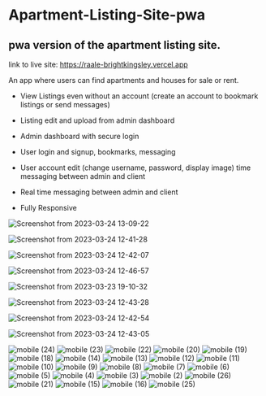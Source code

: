 # Apartment-Listing-Site-pwa
## pwa version of the apartment listing site.

link to live site: https://raale-brightkingsley.vercel.app

An app where users can find apartments and houses for sale or rent.

- View Listings even without an account (create an account to bookmark listings or send messages)

- Listing edit and upload from admin dashboard

- Admin dashboard with secure login

- User login and signup, bookmarks, messaging

- User account edit (change username, password, display image) time messaging between admin and client

- Real time messaging between admin and client

- Fully Responsive

![Screenshot from 2023-03-24 13-09-22](https://user-images.githubusercontent.com/110265893/227517724-f726b01f-28ca-4f25-a6ad-44c3066fd6d9.png)

![Screenshot from 2023-03-24 12-41-28](https://user-images.githubusercontent.com/110265893/227512733-dcb01c22-5b87-49a7-89a7-f0c4160218df.png)

![Screenshot from 2023-03-24 12-42-07](https://user-images.githubusercontent.com/110265893/227512737-ec497abd-54c5-4b8f-af48-f4c3126fb267.png)

![Screenshot from 2023-03-24 12-46-57](https://user-images.githubusercontent.com/110265893/227513338-1c1be722-619f-4684-93b8-5600d29d3476.png)

![Screenshot from 2023-03-23 19-10-32](https://user-images.githubusercontent.com/110265893/227512716-f642d49e-4b16-4740-a5b4-b61a02250471.png)

![Screenshot from 2023-03-24 12-43-28](https://user-images.githubusercontent.com/110265893/227512800-3fc6428a-55eb-40ef-907a-61039de8af92.png)

![Screenshot from 2023-03-24 12-42-54](https://user-images.githubusercontent.com/110265893/227512779-750ad440-be59-491b-bfa7-645e31b3eb16.png)

![Screenshot from 2023-03-24 12-43-05](https://user-images.githubusercontent.com/110265893/227512786-333292f9-5e39-413b-b8df-3169f20f7979.png)

![mobile (24)](https://user-images.githubusercontent.com/110265893/227506822-b41276ed-e57a-4746-b80d-f140a0b33d15.png)
![mobile (23)](https://user-images.githubusercontent.com/110265893/227506827-218b2b6a-f855-4972-98db-9efff8c05e09.png)
![mobile (22)](https://user-images.githubusercontent.com/110265893/227506832-5578bf01-9548-4a1c-91ab-ede8fc55686f.png)
![mobile (20)](https://user-images.githubusercontent.com/110265893/227506851-db68b04d-70d9-4250-81e9-1f1a154d2b15.png)
![mobile (19)](https://user-images.githubusercontent.com/110265893/227506855-279c881a-ac75-4886-8c71-0a6406fcbf57.png)
![mobile (18)](https://user-images.githubusercontent.com/110265893/227506858-51a1759d-d009-4bd9-954d-d0b5e15093bd.png)
![mobile (14)](https://user-images.githubusercontent.com/110265893/227506881-d9752574-0cf7-4767-9c09-3e4d1e7ae520.png)
![mobile (13)](https://user-images.githubusercontent.com/110265893/227506888-a2abf873-c0dd-4619-9f79-fc2fde692536.png)
![mobile (12)](https://user-images.githubusercontent.com/110265893/227506897-fc21babd-6616-433a-bd22-3a35ac5c4f52.png)
![mobile (11)](https://user-images.githubusercontent.com/110265893/227506908-e687b255-c4ce-456b-b00f-969a2070e29b.png)
![mobile (10)](https://user-images.githubusercontent.com/110265893/227506919-19070909-395c-4661-a709-638aeb6801c8.png)
![mobile (9)](https://user-images.githubusercontent.com/110265893/227506927-9f83b7ab-6987-47ea-ad42-4e8117faf5b3.png)
![mobile (8)](https://user-images.githubusercontent.com/110265893/227506935-8da1d144-ea3a-419c-9c31-697afa2a1dcd.png)
![mobile (7)](https://user-images.githubusercontent.com/110265893/227506942-c055baac-fd8e-46bc-9601-dba25b834d73.png)
![mobile (6)](https://user-images.githubusercontent.com/110265893/227506945-87acfd63-125b-47e9-a51b-82ae07184a24.png)
![mobile (5)](https://user-images.githubusercontent.com/110265893/227506954-539207e0-5bc7-48db-87d7-e5d31029085d.png)
![mobile (4)](https://user-images.githubusercontent.com/110265893/227506959-b7d31465-8288-4219-b3b0-f9e57bfab5c9.png)
![mobile (3)](https://user-images.githubusercontent.com/110265893/227506965-6d25a682-c8fb-4163-9ae5-52901b7996cb.png)
![mobile (2)](https://user-images.githubusercontent.com/110265893/227506972-382464e2-0e94-4b63-8eed-9987fd2ff39d.png)
![mobile (26)](https://user-images.githubusercontent.com/110265893/227506801-e7436424-9239-43a7-9534-f7f75f345c3d.png)
![mobile (21)](https://user-images.githubusercontent.com/110265893/227506836-5baa7c5b-7b08-46bf-b08a-2a5196afc94e.png)
![mobile (15)](https://user-images.githubusercontent.com/110265893/227506873-3cf27461-7120-4781-8402-9b96c094e76e.png)
![mobile (16)](https://user-images.githubusercontent.com/110265893/227506867-b4be292d-35bd-410f-a386-370381553257.png)
![mobile (25)](https://user-images.githubusercontent.com/110265893/227506817-3da044fe-df20-4056-9b3f-5ad8c874253d.png)
